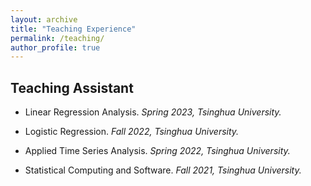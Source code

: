 ```yaml
---
layout: archive
title: "Teaching Experience"
permalink: /teaching/
author_profile: true
---
```


## Teaching Assistant

* Linear Regression Analysis. _Spring 2023, Tsinghua University._

* Logistic Regression. _Fall 2022, Tsinghua University._

* Applied Time Series Analysis. _Spring 2022, Tsinghua University._

* Statistical Computing and Software. _Fall 2021, Tsinghua University._
